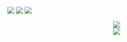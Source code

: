 <span > <img src="https://img.shields.io/badge/-HTML5-E34F26?style=flat-square&logo=html5&logoColor=white" /> <img src="https://img.shields.io/badge/-CSS3-1572B6?style=flat-square&logo=css3" /> <img src="https://img.shields.io/badge/-JavaScript-oringe?style=flat-square&logo=javascript" /> </span><div align="center"> <img src="https://activity-graph.herokuapp.com/graph?username=sun0225SUN&theme=xcode" /> </div><div align="center"> <img src="https://visitor-badge.glitch.me/badge?page_id=sun0225SUN" /> </div>
